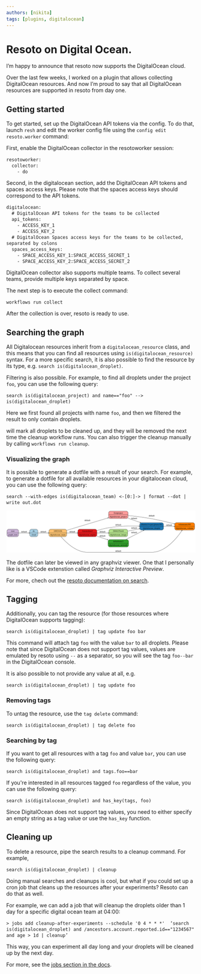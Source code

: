 ```yaml
---
authors: [nikita]
tags: [plugins, digitalocean]
---
```


# Resoto on Digital Ocean.

I’m happy to announce that resoto now supports the DigitalOcean cloud.

Over the last few weeks, I worked on a plugin that allows collecting DigitalOcean resources. And now I’m proud to say that all DigitalOcean resources are supported in resoto from day one.

## Getting started

To get started, set up the DigitalOcean API tokens via the config. To do that, launch `resh` and edit the worker config file using the `config edit resoto.worker` command:

First, enable the DigitalOcean collector in the resotoworker session:

```
resotoworker:
  collector:
    - do
```

Second, in the digitalocean section, add the DigitalOcean API tokens and spaces access keys. Please note that the spaces access keys should correspond to the API tokens.

```
digitalocean:
  # DigitalOcean API tokens for the teams to be collected
  api_tokens:
    - ACCESS_KEY_1
    - ACCESS_KEY_2
  # DigitalOcean Spaces access keys for the teams to be collected, separated by colons
  spaces_access_keys:
    - SPACE_ACCESS_KEY_1:SPACE_ACCESS_SECRET_1
    - SPACE_ACCESS_KEY_2:SPACE_ACCESS_SECRET_2

```

DigitalOcean collector also supports multiple teams. To collect several teams, provide multiple keys separated by space.

The next step is to execute the collect command:

```
workflows run collect
```

After the collection is over, resoto is ready to use.

<!--truncate-->

## Searching the graph

All Digitalocean resources inherit from a `digitalocean_resource` class, and this means that you can find all resources using `is(digitalocean_resource)` syntax. For a more specific search, it is also possible to find the resource by its type, e.g. `search is(​​digitalocean_droplet)`.

Filtering is also possible. For example, to find all droplets under the project `foo`, you can use the following query:

```
search is(digitalocean_project) and name=="foo" --> is(digitalocean_droplet)
```

Here we first found all projects with name `foo`, and then we filtered the result to only contain droplets.

will mark all droplets to be cleaned up, and they will be removed the next time the cleanup workflow runs. You can also trigger the cleanup manually by calling `workflows run cleanup`.

### Visualizing the graph

It is possible to generate a dotfile with a result of your search. For example, to generate a dotfile for all available resources in your digitalocean cloud, you can use the following query:

```
search --with-edges is(digitalocean_team) <-[0:]-> | format --dot | write out.dot
```

![graph](./img/graph.svg)

The dotfile can later be viewed in any graphviz viewer. One that I personally like is a VSCode extenstion called _Graphviz Interactive Preview_.

For more, chech out the [resoto documentation on search](https://resoto.com/docs/concepts/search).

## Tagging

Additionally, you can tag the resource (for those resources where DigitalOcean supports tagging):

```
search is(digitalocean_droplet) | tag update foo bar
```

This command will attach tag `foo` with the value `bar` to all droplets. Please note that since DigitalOcean does not support tag values, values are emulated by resoto using `--` as a separator, so you will see the tag `foo--bar` in the DigitalOcean console.

It is also possible to not provide any value at all, e.g.

```
search is(digitalocean_droplet) | tag update foo
```

### Removing tags

To untag the resource, use the `tag delete` command:

```
search is(digitalocean_droplet) | tag delete foo
```

### Searching by tag

If you want to get all resources with a tag `foo` and value `bar`, you can use the following query:

```
search is(digitalocean_droplet) and tags.foo==bar
```

If you're interested in all resources tagged `foo` regardless of the value, you can use the following query:

```
search is(digitalocean_droplet) and has_key(tags, foo)
```

Since DigitalOcean does not support tag values, you need to either specify an empty string as a tag value or use the `has_key` function.

## Cleaning up

To delete a resource, pipe the search results to a cleanup command. For example,

```
search is(​​digitalocean_droplet) | cleanup
```

Doing manual searches and cleanups is cool, but what if you could set up a cron job that cleans up the resources after your experiments? Resoto can do that as well.

For example, we can add a job that will cleanup the droplets older than 1 day for a specific digital ocean team at 04:00:

```
> jobs add cleanup-after-experiments --schedule '0 4 * * *'  ‘search is(digitalocean_droplet) and /ancestors.account.reported.id=="1234567" and age > 1d | cleanup’
```

This way, you can experiment all day long and your droplets will be cleaned up by the next day.

For more, see the [jobs section in the docs](https://resoto.com/docs/concepts/automation/job).
